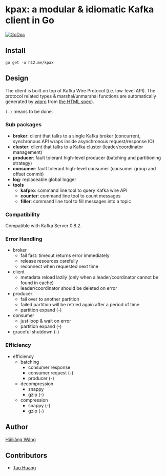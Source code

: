 kpax: a modular & idiomatic Kafka client in Go
==============================================

[![GoDoc](https://godoc.org/h12.me/kpax?status.svg)](https://godoc.org/h12.me/kpax)

Install
-------

```
go get -u h12.me/kpax
```

Design
------

The client is built on top of Kafka Wire Protocol (i.e. low-level API). The protocol related types & marshal/unmarshal functions are automatically generated by [wipro](https://github.com/h12w/wipro) from [the HTML spec](https://cwiki.apache.org/confluence/display/KAFKA/A+Guide+To+The+Kafka+Protocol)).

`(-)` means to be done.

### Sub packages

* **broker**: client that talks to a single Kafka broker (concurrent,
  synchronous API wraps inside asynchronous request/response IO)
* **cluster**: client that talks to a Kafka cluster (leader/coordinator management)
* **producer**: fault tolerant high-level producer (batching and partitioning strategy)
* **consumer**: fault tolerant high-level consumer (consumer group and offset commit)
* **log**: replaceable global logger
* **tools**
    - **kafpro**: command line tool to query Kafka wire API
    - **counter**: command line tool to count messages
    - **filler**: command line tool to fill messages into a topic

### Compatibility

Compatible with Kafka Server 0.8.2.

### Error Handling

* broker
  + fail fast: timeout returns error immediately
  + release resources carefully
  + reconnect when requested next time
* client
  + metadata reload lazily (only when a leader/coordinator cannot be found in cache)
  + leader/coordinator should be deleted on error
* producer
  + fail over to another partition
  + failed partition will be retried again after a period of time
  + partition expand (-)
* consumer
  + just loop & wait on error
  + partition expand (-)
* graceful shutdown (-)

### Efficiency

* efficiency
  + batching
    - consumer response
    - consumer request (-)
    - producer (-)
  + decompression
    - snappy
    - gzip (-)
  + compression
    - snappy (-)
    - gzip (-)

Author
------

[Hǎiliàng Wáng](https://github.com/h12w)

Contributors
------------

* [Tao Huang](https://github.com/AnotherGoogleFans)

